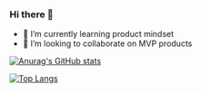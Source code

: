 ### Hi there 👋

- 🌱 I’m currently learning product mindset
- 👯 I’m looking to collaborate on MVP products

[![Anurag's GitHub stats](https://github-readme-stats.vercel.app/api?username=thinhlvv)](https://github.com/anuraghazra/github-readme-stats)

[![Top Langs](https://github-readme-stats.vercel.app/api/top-langs/?username=thinhlvv&langs_count=8)](https://github.com/anuraghazra/github-readme-stats)
